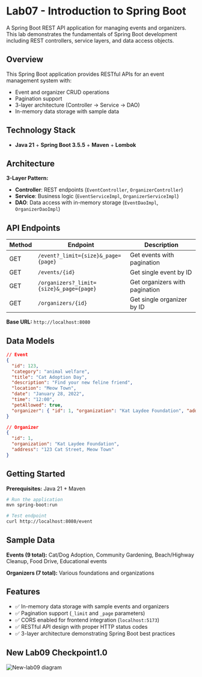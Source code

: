 # Lab07 - Introduction to Spring Boot

A Spring Boot REST API application for managing events and organizers. This lab demonstrates the fundamentals of Spring Boot development including REST controllers, service layers, and data access objects.

## Overview

This Spring Boot application provides RESTful APIs for an event management system with:
- Event and organizer CRUD operations
- Pagination support
- 3-layer architecture (Controller → Service → DAO)
- In-memory data storage with sample data

## Technology Stack

- **Java 21** + **Spring Boot 3.5.5** + **Maven** + **Lombok**

## Architecture

**3-Layer Pattern:**
- **Controller**: REST endpoints (`EventController`, `OrganizerController`)
- **Service**: Business logic (`EventServiceImpl`, `OrganizerServiceImpl`)  
- **DAO**: Data access with in-memory storage (`EventDaoImpl`, `OrganizerDaoImpl`)

## API Endpoints

| Method | Endpoint | Description |
|--------|----------|-------------|
| GET | `/event?_limit={size}&_page={page}` | Get events with pagination |
| GET | `/events/{id}` | Get single event by ID |
| GET | `/organizers?_limit={size}&_page={page}` | Get organizers with pagination |
| GET | `/organizers/{id}` | Get single organizer by ID |

**Base URL:** `http://localhost:8080`

## Data Models

```json
// Event
{
  "id": 123,
  "category": "animal welfare",
  "title": "Cat Adoption Day",
  "description": "Find your new feline friend",
  "location": "Meow Town",
  "date": "January 28, 2022",
  "time": "12:00",
  "petAllowed": true,
  "organizer": { "id": 1, "organization": "Kat Laydee Foundation", "address": "123 Cat Street" }
}

// Organizer
{
  "id": 1,
  "organization": "Kat Laydee Foundation",
  "address": "123 Cat Street, Meow Town"
}
```

## Getting Started

**Prerequisites:** Java 21 + Maven

```bash
# Run the application
mvn spring-boot:run

# Test endpoint
curl http://localhost:8080/event
```

## Sample Data

**Events (9 total):** Cat/Dog Adoption, Community Gardening, Beach/Highway Cleanup, Food Drive, Educational events

**Organizers (7 total):** Various foundations and organizations

## Features

- ✅ In-memory data storage with sample events and organizers
- ✅ Pagination support (`_limit` and `_page` parameters)
- ✅ CORS enabled for frontend integration (`localhost:5173`)
- ✅ RESTful API design with proper HTTP status codes
- ✅ 3-layer architecture demonstrating Spring Boot best practices

## New Lab09 Checkpoint1.0
![New-lab09 diagram](https://github.com/user-attachments/assets/bf8cea04-9525-418f-8f20-7fa7356ee3fc)

